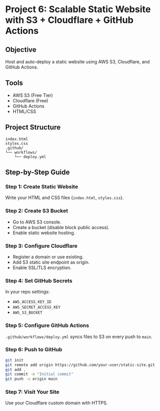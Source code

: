 # Project 6: Scalable Static Website with S3 + Cloudflare + GitHub Actions

## Objective
Host and auto-deploy a static website using AWS S3, Cloudflare, and GitHub Actions.

## Tools
- AWS S3 (Free Tier)
- Cloudflare (Free)
- GitHub Actions
- HTML/CSS

## Project Structure
```
index.html
styles.css
.github/
└── workflows/
    └── deploy.yml
```

## Step-by-Step Guide

### Step 1: Create Static Website
Write your HTML and CSS files (`index.html`, `styles.css`).

### Step 2: Create S3 Bucket
- Go to AWS S3 console.
- Create a bucket (disable block public access).
- Enable static website hosting.

### Step 3: Configure Cloudflare
- Register a domain or use existing.
- Add S3 static site endpoint as origin.
- Enable SSL/TLS encryption.

### Step 4: Set GitHub Secrets
In your repo settings:
- `AWS_ACCESS_KEY_ID`
- `AWS_SECRET_ACCESS_KEY`
- `AWS_S3_BUCKET`

### Step 5: Configure GitHub Actions
`.github/workflows/deploy.yml` syncs files to S3 on every push to `main`.

### Step 6: Push to GitHub
```bash
git init
git remote add origin https://github.com/your-user/static-site.git
git add .
git commit -m "Initial commit"
git push -u origin main
```

### Step 7: Visit Your Site
Use your Cloudflare custom domain with HTTPS.
